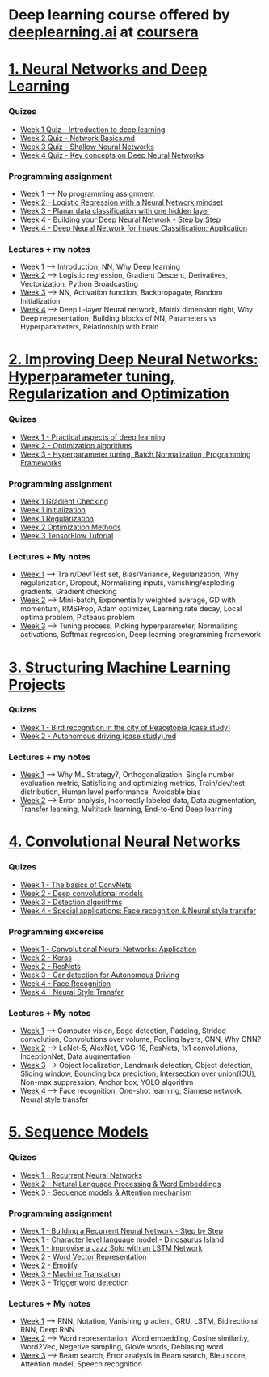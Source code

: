 # Deep learning course offered by [deeplearning.ai](https://www.deeplearning.ai) at [coursera](https://www.coursera.org/)

# [1. Neural Networks and Deep Learning](https://github.com/gmortuza/coursera-deeplearning/tree/master/1.%20Neural%20Networks%20and%20Deep%20Learning)

### Quizes

- [Week 1 Quiz - Introduction to deep learning](https://github.com/gmortuza/coursera-deeplearning/blob/master/1.%20Neural%20Networks%20and%20Deep%20Learning/week%201/Quiz/Introduction%20to%20deep%20learning.md)
- [Week 2 Quiz - Network Basics.md](https://github.com/gmortuza/coursera-deeplearning/blob/master/1.%20Neural%20Networks%20and%20Deep%20Learning/week%202/Quiz/Neural%20Network%20Basics.md)
- [Week 3 Quiz - Shallow Neural Networks](https://github.com/gmortuza/coursera-deeplearning/blob/master/1.%20Neural%20Networks%20and%20Deep%20Learning/week%203/Quiz/Quiz%203.%20Shallow%20neural%20network.md)
- [Week 4 Quiz - Key concepts on Deep Neural Networks](https://github.com/gmortuza/coursera-deeplearning/blob/master/1.%20Neural%20Networks%20and%20Deep%20Learning/week%204/quiz/Week%204%20Quiz%20-%20Key%20concepts%20on%20Deep%20Neural%20Networks.md)


### Programming assignment
- Week 1 --> No programming assignment
- [Week 2 - 
Logistic Regression with a Neural Network mindset](https://github.com/gmortuza/coursera-deeplearning/blob/master/1.%20Neural%20Networks%20and%20Deep%20Learning/week%202/Programming%20assignment/Logistic_Regression_with_a_Neural_Network_mindset_v6a.ipynb)
- [Week 3 - Planar data classification with one hidden layer](https://github.com/gmortuza/coursera-deeplearning/blob/master/1.%20Neural%20Networks%20and%20Deep%20Learning/week%203/Programming%20assignment/Planar_data_classification_with_onehidden_layer_v6c.ipynb)
- [Week 4 - Building your Deep Neural Network - Step by Step](https://github.com/gmortuza/coursera-deeplearning/blob/master/1.%20Neural%20Networks%20and%20Deep%20Learning/week%204/Programming%20assignment/Building%20your%20Deep%20Neural%20Network%20-%20Step%20by%20Step/Building_your_Deep_Neural_Network_Step_by_Step_v8a.ipynb)
- [Week 4 - Deep Neural Network for Image Classification: Application](https://github.com/gmortuza/coursera-deeplearning/blob/master/1.%20Neural%20Networks%20and%20Deep%20Learning/week%204/Programming%20assignment/Deep%20Neural%20Network%20-%20Application%20v8/Deep%2BNeural%2BNetwork%2B-%2BApplication%2Bv8.ipynb)

### Lectures + my notes
- [Week 1](https://github.com/gmortuza/coursera-deeplearning/tree/master/1.%20Neural%20Networks%20and%20Deep%20Learning/week%201/Notes) --> Introduction, NN, Why Deep learning
- [Week 2](https://github.com/gmortuza/coursera-deeplearning/tree/master/1.%20Neural%20Networks%20and%20Deep%20Learning/week%202/Notes) --> Logistic regression, Gradient Descent, Derivatives, Vectorization, Python Broadcasting
- [Week 3](https://github.com/gmortuza/coursera-deeplearning/tree/master/1.%20Neural%20Networks%20and%20Deep%20Learning/week%203/Notes) --> NN, Activation function, Backpropagate, Random Initialization
- [Week 4](https://github.com/gmortuza/coursera-deeplearning/tree/master/1.%20Neural%20Networks%20and%20Deep%20Learning/week%204/Notes) --> Deep L-layer Neural network, Matrix dimension right, Why Deep representation, Building blocks of NN, Parameters vs Hyperparameters, Relationship with brain

# [2. Improving Deep Neural Networks: Hyperparameter tuning, Regularization and Optimization](https://github.com/gmortuza/coursera-deeplearning/tree/master/2.%20Improving%20Deep%20Neural%20Networks:%20Hyperparameter%20tuning%2C%20Regularization%20and%20Optimization)

### Quizes

- [Week 1 - Practical aspects of deep learning](https://github.com/gmortuza/coursera-deeplearning/blob/master/2.%20Improving%20Deep%20Neural%20Networks:%20Hyperparameter%20tuning%2C%20Regularization%20and%20Optimization/week%201/quiz/Practical%20aspects%20of%20deep%20learning.md)
- [Week 2 - Optimization algorithms](https://github.com/gmortuza/coursera-deeplearning/blob/master/2.%20Improving%20Deep%20Neural%20Networks:%20Hyperparameter%20tuning%2C%20Regularization%20and%20Optimization/week%202/Quiz/Optimization%20algorithms.md)
- [Week 3 - Hyperparameter tuning, Batch Normalization, Programming Frameworks](https://github.com/gmortuza/coursera-deeplearning/blob/master/2.%20Improving%20Deep%20Neural%20Networks:%20Hyperparameter%20tuning%2C%20Regularization%20and%20Optimization/week%203/quiz/Hyperparameter%20tuning%2C%20Batch%20Normalization%2C%20Programming%20Frameworks.md)

### Programming assignment

- [Week 1 Gradient Checking](https://github.com/gmortuza/coursera-deeplearning/tree/master/2.%20Improving%20Deep%20Neural%20Networks:%20Hyperparameter%20tuning%2C%20Regularization%20and%20Optimization/week%201/programming%20assignment/Gradient%20Checking)
- [Week 1 initialization](https://github.com/gmortuza/coursera-deeplearning/tree/master/2.%20Improving%20Deep%20Neural%20Networks:%20Hyperparameter%20tuning%2C%20Regularization%20and%20Optimization/week%201/programming%20assignment/initialization)
- [Week 1 Regularization](https://github.com/gmortuza/coursera-deeplearning/tree/master/2.%20Improving%20Deep%20Neural%20Networks:%20Hyperparameter%20tuning%2C%20Regularization%20and%20Optimization/week%201/programming%20assignment/regularization)
- [Week 2 Optimization Methods](https://github.com/gmortuza/coursera-deeplearning/blob/master/2.%20Improving%20Deep%20Neural%20Networks:%20Hyperparameter%20tuning%2C%20Regularization%20and%20Optimization/week%202/Programming%20assignment/Optimization_methods_v1b.ipynb)
- [Week 3 TensorFlow Tutorial](https://github.com/gmortuza/coursera-deeplearning/blob/master/2.%20Improving%20Deep%20Neural%20Networks:%20Hyperparameter%20tuning%2C%20Regularization%20and%20Optimization/week%203/programming%20assignment/TensorFlow_Tutorial_v3b.ipynb)

### Lectures + My notes

- [Week 1](https://github.com/gmortuza/coursera-deeplearning/tree/master/2.%20Improving%20Deep%20Neural%20Networks:%20Hyperparameter%20tuning%2C%20Regularization%20and%20Optimization/week%201/Notes) --> Train/Dev/Test set, Bias/Variance, Regularization, Why regularization, Dropout, Normalizing inputs, vanishing/exploding gradients, Gradient checking
- [Week 2](https://github.com/gmortuza/coursera-deeplearning/tree/master/2.%20Improving%20Deep%20Neural%20Networks:%20Hyperparameter%20tuning%2C%20Regularization%20and%20Optimization/week%202/Notes) --> Mini-batch, Exponentially weighted average, GD with momentum, RMSProp, Adam optimizer, Learning rate decay, Local optima problem, Plateaus problem
- [Week 3](https://github.com/gmortuza/coursera-deeplearning/tree/master/2.%20Improving%20Deep%20Neural%20Networks:%20Hyperparameter%20tuning%2C%20Regularization%20and%20Optimization/week%203/Notes) --> Tuning process, Picking hyperparameter, Normalizing activations, Softmax regression, Deep learning programming framework 

# [3. Structuring Machine Learning Projects](https://github.com/gmortuza/coursera-deeplearning/tree/master/3.%20Structuring%20Machine%20Learning%20Projects)

### Quizes

- [Week 1 - Bird recognition in the city of Peacetopia (case study)](https://github.com/gmortuza/coursera-deeplearning/blob/master/3.%20Structuring%20Machine%20Learning%20Projects/week%201/quiz/Bird%20recognition%20in%20the%20city%20of%20Peacetopia%20(case%20study).md)
- [Week 2 - Autonomous driving (case study).md](https://github.com/gmortuza/coursera-deeplearning/blob/master/3.%20Structuring%20Machine%20Learning%20Projects/week%202/quiz/Autonomous%20driving%20(case%20study).md)

### Lectures + my notes
- [Week 1](https://github.com/gmortuza/coursera-deeplearning/tree/master/3.%20Structuring%20Machine%20Learning%20Projects/week%201/Notes) --> Why ML Strategy?, Orthogonalization, Single number evaluation metric, Satisficing and optimizing metrics, Train/dev/test distribution, Human level performance, Avoidable bias
- [Week 2](https://github.com/gmortuza/coursera-deeplearning/tree/master/3.%20Structuring%20Machine%20Learning%20Projects/week%202/Notes) --> Error analysis, Incorrectly labeled data, Data augmentation, Transfer learning, Multitask learning, End-to-End Deep learning


# [4. Convolutional Neural Networks](https://github.com/gmortuza/coursera-deeplearning/tree/master/4.%20Convolutional%20Neural%20Networks)

### Quizes

- [Week 1 - The basics of ConvNets](https://github.com/gmortuza/coursera-deeplearning/blob/master/4.%20Convolutional%20Neural%20Networks/week%201/Quiz/The%20basics%20of%20ConvNets.md)
- [Week 2 - Deep convolutional models](https://github.com/gmortuza/coursera-deeplearning/blob/master/4.%20Convolutional%20Neural%20Networks/week%202/Quiz/Deep%20convolutional%20models.md)
- [Week 3 - Detection algorithms](https://github.com/gmortuza/coursera-deeplearning/blob/master/4.%20Convolutional%20Neural%20Networks/week%203/Quiz/Detection%20algorithms.md)
- [Week 4 - Special applications: Face recognition & Neural style transfer](https://github.com/gmortuza/coursera-deeplearning/blob/master/4.%20Convolutional%20Neural%20Networks/week%204/Quiz/Special%20applications:%20Face%20recognition%20%26%20Neural%20style%20transfer.md)


### Programming excercise

- [Week 1 - Convolutional Neural Networks: Application](https://github.com/gmortuza/coursera-deeplearning/blob/master/4.%20Convolutional%20Neural%20Networks/week%201/Programming%20assignment/Convolution_model_Application_v1a.ipynb)
- [Week 2 - Keras](https://github.com/gmortuza/coursera-deeplearning/blob/master/4.%20Convolutional%20Neural%20Networks/week%202/Programming%20assignment/Keras/Keras_Tutorial_v2a.ipynb)
- [Week 2 - ResNets](https://github.com/gmortuza/coursera-deeplearning/blob/master/4.%20Convolutional%20Neural%20Networks/week%202/Programming%20assignment/ResNets/Residual_Networks_v2a.ipynb)
- [Week 3 - Car detection for Autonomous Driving](https://github.com/gmortuza/coursera-deeplearning/blob/master/4.%20Convolutional%20Neural%20Networks/week%203/Programming%20assignment/Car%20detection%20for%20Autonomous%20Driving/Autonomous_driving_application_Car_detection_v3a.ipynb)
- [Week 4 - Face Recognition](https://github.com/gmortuza/coursera-deeplearning/blob/master/4.%20Convolutional%20Neural%20Networks/week%204/Programming%20assignment/Face%20Recognition/Face_Recognition_v3a.ipynb)
- [Week 4 - Neural Style Transfer](https://github.com/gmortuza/coursera-deeplearning/blob/master/4.%20Convolutional%20Neural%20Networks/week%204/Programming%20assignment/Neural%20Style%20Transfer/Art_Generation_with_Neural_Style_Transfer_v3a.ipynb)

### Lectures + My notes

- [Week 1](https://github.com/gmortuza/coursera-deeplearning/tree/master/4.%20Convolutional%20Neural%20Networks/week%201/Notes) --> Computer vision, Edge detection, Padding, Strided convolution, Convolutions over volume, Pooling layers, CNN, Why CNN?
- [Week 2](https://github.com/gmortuza/coursera-deeplearning/tree/master/4.%20Convolutional%20Neural%20Networks/week%202/Notes) --> LeNet-5, AlexNet, VGG-16, ResNets, 1x1 convolutions, InceptionNet, Data augmentation
- [Week 3](https://github.com/gmortuza/coursera-deeplearning/tree/master/4.%20Convolutional%20Neural%20Networks/week%203/Notes) --> Object localization, Landmark detection, Object detection, Sliding window, Bounding box prediction, Intersection over union(IOU), Non-max suppression, Anchor box, YOLO algorithm
- [Week 4](https://github.com/gmortuza/coursera-deeplearning/tree/master/4.%20Convolutional%20Neural%20Networks/week%204/Notes) --> Face recognition, One-shot learning, Siamese network, Neural style transfer


# [5. Sequence Models](https://github.com/gmortuza/coursera-deeplearning/tree/master/5.%20Sequence%20Models)

### Quizes

- [Week 1 - Recurrent Neural Networks](https://github.com/gmortuza/coursera-deeplearning/blob/master/5.%20Sequence%20Models/week%201/Quiz/Recurrent%20Neural%20Networks.md)
- [Week 2 - Natural Language Processing & Word Embeddings](https://github.com/gmortuza/coursera-deeplearning/blob/master/5.%20Sequence%20Models/week%202/Quiz/Natural%20Language%20Processing%20%26%20Word%20Embeddings.md)
- [Week 3 - Sequence models & Attention mechanism](https://github.com/gmortuza/coursera-deeplearning/blob/master/5.%20Sequence%20Models/week%203/Quiz/Sequence%20models%20%26%20Attention%20mechanism.md)

### Programming assignment

- [Week 1 - Building a Recurrent Neural Network - Step by Step](https://github.com/gmortuza/coursera-deeplearning/blob/master/5.%20Sequence%20Models/week%201/Programming%20assignment/Building%20a%20Recurrent%20Neural%20Network%20-%20Step%20by%20Step/Building_a_Recurrent_Neural_Network_Step_by_Step_v3a.ipynb)
- [Week 1 - Character level language model - Dinosaurus Island](https://github.com/gmortuza/coursera-deeplearning/blob/master/5.%20Sequence%20Models/week%201/Programming%20assignment/Character%20level%20language%20model%20-%20Dinosaurus%20land/Dinosaurus_Island_Character_level_language_model_final_v3a.ipynb)
- [Week 1 - Improvise a Jazz Solo with an LSTM Network](https://github.com/gmortuza/coursera-deeplearning/blob/master/5.%20Sequence%20Models/week%201/Programming%20assignment/Jazz%20improvisation%20with%20LSTM/Improvise_a_Jazz_Solo_with_an_LSTM_Network_v3a.ipynb)
- [Week 2 - Word Vector Representation](https://github.com/gmortuza/coursera-deeplearning/blob/master/5.%20Sequence%20Models/week%202/Programming%20assignment/Word%20Vector%20Representation/Operations_on_word_vectors_v2a.ipynb)
- [Week 2 - Emojify](https://github.com/gmortuza/coursera-deeplearning/blob/master/5.%20Sequence%20Models/week%202/Programming%20assignment/Emojify/Emojify_v2a.ipynb)
- [Week 3 - Machine Translation](https://github.com/gmortuza/coursera-deeplearning/blob/master/5.%20Sequence%20Models/week%203/Programming%20assignment/Machine%20Translation/Neural_machine_translation_with_attention_v4a.ipynb)
- [Week 3 - Trigger word detection](https://github.com/gmortuza/coursera-deeplearning/blob/master/5.%20Sequence%20Models/week%203/Programming%20assignment/Trigger%20word%20detection/Trigger_word_detection_v1a.ipynb)

### Lectures + My notes

- [Week 1](https://github.com/gmortuza/coursera-deeplearning/tree/master/5.%20Sequence%20Models/week%201/Notes) --> RNN, Notation, Vanishing gradient, GRU, LSTM, Bidirectional RNN, Deep RNN
- [Week 2](https://github.com/gmortuza/coursera-deeplearning/tree/master/5.%20Sequence%20Models/week%202/Notes) --> Word representation, Word embedding, Cosine similarity, Word2Vec, Negetive sampling, GloVe words, Debiasing word
- [Week 3](https://github.com/gmortuza/coursera-deeplearning/tree/master/5.%20Sequence%20Models/week%203/Notes) --> Beam search, Error analysis in Beam search, Bleu score, Attention model, Speech recognition
